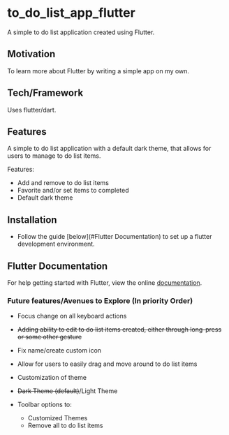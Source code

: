 # to_do_list_app_flutter

A simple to do list application created using Flutter.

## Motivation

To learn more about Flutter by writing a simple app on my own.

## Tech/Framework

Uses flutter/dart.

## Features

A simple to do list application with a default dark theme, that allows for users to manage to do list items.

Features:

- Add and remove to do list items
- Favorite and/or set items to completed
- Default dark theme

## Installation

- Follow the guide [below](#Flutter Documentation) to set up a flutter development environment.

## Flutter Documentation

For help getting started with Flutter, view the online
[documentation](https://flutter.io/).

### Future features/Avenues to Explore (In priority Order)

- Focus change on all keyboard actions

- ~~Adding ability to edit to do list items created, either through long-press or some other gesture~~

- Fix name/create custom icon

- Allow for users to easily drag and move around to do list items

- Customization of theme

- ~~Dark Theme (default)~~/Light Theme

- Toolbar options to:

  - Customized Themes
  - Remove all to do list items
